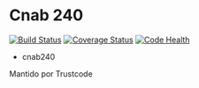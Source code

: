 Cnab 240
=======

[![Build Status](https://travis-ci.org/Trust-Code/python-cnab.svg?branch=master)](https://travis-ci.org/Trust-Code/python-cnab)
[![Coverage Status](https://coveralls.io/repos/github/Trust-Code/python-cnab/badge.svg?branch=master)](https://coveralls.io/github/Trust-Code/python-cnab?branch=master)
[![Code Health](https://landscape.io/github/Trust-Code/python-cnab/master/landscape.svg?style=flat)](https://landscape.io/github/Trust-Code/python-cnab/master)


- cnab240


Mantido por Trustcode
